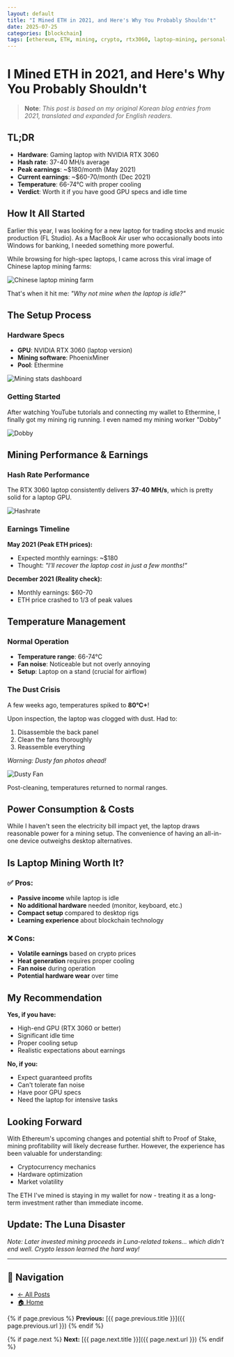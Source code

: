 ```yaml
---
layout: default
title: "I Mined ETH in 2021, and Here's Why You Probably Shouldn't"
date: 2025-07-25
categories: [blockchain]
tags: [ethereum, ETH, mining, crypto, rtx3060, laptop-mining, personal-experience]
---
```


# I Mined ETH in 2021, and Here's Why You Probably Shouldn't

> **Note**: *This post is based on my original Korean blog entries from 2021, translated and expanded for English readers.*

## TL;DR
- **Hardware**: Gaming laptop with NVIDIA RTX 3060
- **Hash rate**: 37-40 MH/s average
- **Peak earnings**: ~$180/month (May 2021)
- **Current earnings**: ~$60-70/month (Dec 2021)
- **Temperature**: 66-74°C with proper cooling
- **Verdict**: Worth it if you have good GPU specs and idle time

## How It All Started

Earlier this year, I was looking for a new laptop for trading stocks and music production (FL Studio). As a MacBook Air user who occasionally boots into Windows for banking, I needed something more powerful.

While browsing for high-spec laptops, I came across this viral image of Chinese laptop mining farms:

<img src="{{ site.baseurl }}/assets/images/2025/07/20250725-01.png" alt="Chinese laptop mining farm" class="img-center">

That's when it hit me: *"Why not mine when the laptop is idle?"*

## The Setup Process

### Hardware Specs
- **GPU**: NVIDIA RTX 3060 (laptop version)
- **Mining software**: PhoenixMiner
- **Pool**: Ethermine

<img src="{{ site.baseurl }}/assets/images/2025/07/20250725-02.png" alt="Mining stats dashboard" class="img-center">

### Getting Started
After watching YouTube tutorials and connecting my wallet to Ethermine, I finally got my mining rig running. I even named my mining worker "Dobby"

<img src="{{ site.baseurl }}/assets/images/2025/07/20250725-03.jpg" alt="Dobby" class="img-center">

## Mining Performance & Earnings

### Hash Rate Performance
The RTX 3060 laptop consistently delivers **37-40 MH/s**, which is pretty solid for a laptop GPU.

<img src="{{ site.baseurl }}/assets/images/2025/07/20250725-04.jpg" alt="Hashrate" class="img-center">

### Earnings Timeline

**May 2021 (Peak ETH prices):**
- Expected monthly earnings: ~$180
- Thought: *"I'll recover the laptop cost in just a few months!"*

**December 2021 (Reality check):**
- Monthly earnings: $60-70
- ETH price crashed to 1/3 of peak values

## Temperature Management

### Normal Operation
- **Temperature range**: 66-74°C
- **Fan noise**: Noticeable but not overly annoying
- **Setup**: Laptop on a stand (crucial for airflow)

### The Dust Crisis
A few weeks ago, temperatures spiked to **80°C+**! 

Upon inspection, the laptop was clogged with dust. Had to:
1. Disassemble the back panel
2. Clean the fans thoroughly
3. Reassemble everything

*Warning: Dusty fan photos ahead!*

<img src="{{ site.baseurl }}/assets/images/2025/07/20250725-05.png" alt="Dusty Fan" class="img-center">

Post-cleaning, temperatures returned to normal ranges.

## Power Consumption & Costs

While I haven't seen the electricity bill impact yet, the laptop draws reasonable power for a mining setup. The convenience of having an all-in-one device outweighs desktop alternatives.

## Is Laptop Mining Worth It?

### ✅ **Pros:**
- **Passive income** while laptop is idle
- **No additional hardware** needed (monitor, keyboard, etc.)
- **Compact setup** compared to desktop rigs
- **Learning experience** about blockchain technology

### ❌ **Cons:**
- **Volatile earnings** based on crypto prices
- **Heat generation** requires proper cooling
- **Fan noise** during operation
- **Potential hardware wear** over time

## **My Recommendation**

**Yes, if you have:**
- High-end GPU (RTX 3060 or better)
- Significant idle time
- Proper cooling setup
- Realistic expectations about earnings

**No, if you:**
- Expect guaranteed profits
- Can't tolerate fan noise
- Have poor GPU specs
- Need the laptop for intensive tasks

## Looking Forward

With Ethereum's upcoming changes and potential shift to Proof of Stake, mining profitability will likely decrease further. However, the experience has been valuable for understanding:
- Cryptocurrency mechanics
- Hardware optimization
- Market volatility

The ETH I've mined is staying in my wallet for now - treating it as a long-term investment rather than immediate income.

## **Update: The Luna Disaster**

*Note: Later invested mining proceeds in Luna-related tokens... which didn't end well. Crypto lesson learned the hard way!*

---

## 📌 Navigation
- [← All Posts](/posts)
- [🏠 Home](/)
<!-- - [📧 Contact](/contact) -->

{% if page.previous %}
**Previous:** [{{ page.previous.title }}]({{ page.previous.url }})
{% endif %}

{% if page.next %}
**Next:** [{{ page.next.title }}]({{ page.next.url }})
{% endif %}